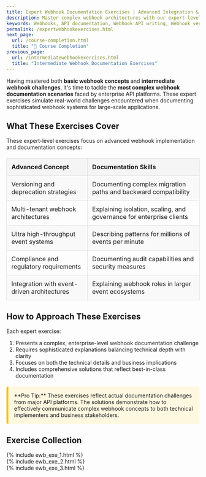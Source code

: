 ```yaml
---
title: Expert Webhook Documentation Exercises | Advanced Integration & Enterprise-Scale Solutions
description: Master complex webhook architectures with our expert-level exercises. Tackle versioning strategies, high-throughput systems, multi-tenant architectures, and enterprise compliance requirements.
keywords: Webhooks, API documentation, Webhook API writing, Webhook versioning, Webhook architecture, Enterprise webhooks, Webhook compliance, Multi-tenant webhooks, Webhook governance, Webhook patterns, API technical writing, Advanced webhook patterns, Webhook deprecation, Webhook migration, High-throughput webhooks
permalink: /expertwebhookexercises.html
next_page:
  url: /course-completion.html
  title: "🎉 Course Completion"
previous_page:
  url: /intermediatewebhookexercises.html
  title: "Intermediate Webhook Documentation Exercises"
---
```


Having mastered both **basic webhook concepts** and **intermediate webhook challenges**, it's time to tackle the **most complex webhook documentation scenarios** faced by enterprise API platforms. These expert exercises simulate real-world challenges encountered when documenting sophisticated webhook systems for large-scale applications.

## What These Exercises Cover

These expert-level exercises focus on advanced webhook implementation and documentation concepts:

<div class="feature-table">
<table>
  <tr>
    <th>Advanced Concept</th>
    <th>Documentation Skills</th>
  </tr>
  <tr>
    <td>Versioning and deprecation strategies</td>
    <td>Documenting complex migration paths and backward compatibility</td>
  </tr>
  <tr>
    <td>Multi-tenant webhook architectures</td>
    <td>Explaining isolation, scaling, and governance for enterprise clients</td>
  </tr>
  <tr>
    <td>Ultra high-throughput event systems</td>
    <td>Describing patterns for millions of events per minute</td>
  </tr>
  <tr>
    <td>Compliance and regulatory requirements</td>
    <td>Documenting audit capabilities and security measures</td>
  </tr>
  <tr>
    <td>Integration with event-driven architectures</td>
    <td>Explaining webhook roles in larger event ecosystems</td>
  </tr>
</table>
</div>


<script async src="https://pagead2.googlesyndication.com/pagead/js/adsbygoogle.js?client=ca-pub-7149683584202371"
      crossorigin="anonymous"></script>
  <!-- AddTitleOne -->
  <ins class="adsbygoogle"
      style="display:block"
      data-ad-client="ca-pub-7149683584202371"
      data-ad-slot="7422872052"
      data-ad-format="auto"
      data-full-width-responsive="true"></ins>
  <script>
      (adsbygoogle = window.adsbygoogle || []).push({});
  </script>

## How to Approach These Exercises

Each expert exercise:

1. Presents a complex, enterprise-level webhook documentation challenge
2. Requires sophisticated explanations balancing technical depth with clarity
3. Focuses on both the technical details and business implications
4. Includes comprehensive solutions that reflect best-in-class documentation

<div class="note-box" markdown="1">
**Pro Tip:** These exercises reflect actual documentation challenges from major API platforms. The solutions demonstrate how to effectively communicate complex webhook concepts to both technical implementers and business stakeholders.
</div>

## Exercise Collection

{% include ewb_exe_1.html %} <br>
{% include ewb_exe_2.html %} <br>
{% include ewb_exe_3.html %}

<style>
.info-box {
  background-color: #e3f2fd;
  border-left: 5px solid #2196F3;
  padding: 15px;
  margin: 20px 0;
  border-radius: 5px;
}

.note-box {
  background-color: #fff8e1;
  border-left: 5px solid #ffc107;
  padding: 15px;
  margin: 20px 0;
  border-radius: 5px;
}

.feature-table table {
  width: 100%;
  border-collapse: collapse;
  margin: 20px 0;
}

.feature-table th {
  background-color: #f5f5f5;
  border: 1px solid #ddd;
  padding: 12px;
  text-align: left;
}

.feature-table td {
  border: 1px solid #ddd;
  padding: 12px;
}

.feature-table tr:nth-child(even) {
  background-color: #f9f9f9;
}
</style>

